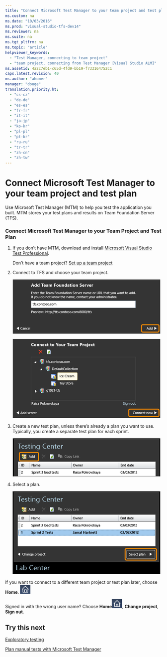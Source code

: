 ```yaml
---
title: "Connect Microsoft Test Manager to your team project and test plan"
ms.custom: na
ms.date: "10/03/2016"
ms.prod: "visual-studio-tfs-dev14"
ms.reviewer: na
ms.suite: na
ms.tgt_pltfrm: na
ms.topic: "article"
helpviewer_keywords: 
  - "Test Manager, connecting to team project"
  - "team project, connecting from Test Manager [Visual Studio ALM]"
ms.assetid: 4a2c7eb1-c65d-4fd9-bb19-f733164752c1
caps.latest.revision: 40
ms.author: "ahomer"
manager: "douge"
translation.priority.ht: 
  - "cs-cz"
  - "de-de"
  - "es-es"
  - "fr-fr"
  - "it-it"
  - "ja-jp"
  - "ko-kr"
  - "pl-pl"
  - "pt-br"
  - "ru-ru"
  - "tr-tr"
  - "zh-cn"
  - "zh-tw"
---
```

# Connect Microsoft Test Manager to your team project and test plan
Use Microsoft Test Manager (MTM) to help you test the application you built. MTM stores your test plans and results on Team Foundation Server (TFS).  
  
### Connect Microsoft Test Manager to your Team Project and Test Plan  
  
1.  If you don’t have MTM, download and install [Microsoft Visual Studio Test Professional](http://www.microsoft.com/visualstudio/eng/downloads).  
  
     Don’t have a team project? [Set up a team project](assetId:///2fee2b45-55f1-4b7c-ab10-8be80eb283f1)  
  
2.  Connect to TFS and choose your team project.  
  
     ![Enter the name of a Team Foundation server.](../test/media/almt_connect1.png "ALMT_connect1")  
  
     ![Expand the server name and choose a project.](../test/media/almt_connect2.png "ALMT_connect2")  
  
3.  Create a new test plan, unless there’s already a plan you want to use. Typically, you create a separate test plan for each sprint.  
  
     ![Add a new test plan.](../test/media/almt_connect4.png "ALMT_connect4")  
  
4.  Select a plan.  
  
     ![Select an existing plan, or choose Add.](../test/media/almt_connect3.png "ALMT_connect3")  
  
 If you want to connect to a different team project or test plan later, choose **Home**. ![Home button in Microsoft Test Manager](../test/media/mtm_homeicon.png "MTM_homeIcon")  
  
 Signed in with the wrong user name? Choose **Home**![Home button in Microsoft Test Manager](../test/media/mtm_homeicon.png "MTM_homeIcon"), **Change project**, **Sign out**.  
  
## Try this next  
 [Exploratory testing](../test/exploratory-testing-using-microsoft-test-manager.md)  
  
 [Plan manual tests with Microsoft Test Manager](../test/plan-manual-tests-with-microsoft-test-manager.md)